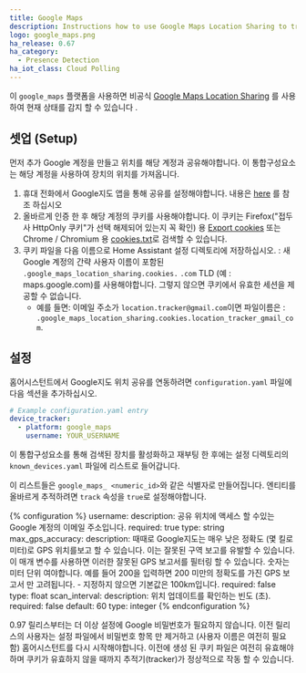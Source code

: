 ```yaml
---
title: Google Maps
description: Instructions how to use Google Maps Location Sharing to track devices in Home Assistant.
logo: google_maps.png
ha_release: 0.67
ha_category:
  - Presence Detection
ha_iot_class: Cloud Polling
---
```


이 `google_maps` 플랫폼을 사용하면 비공식 [Google Maps Location Sharing](https://myaccount.google.com/locationsharing) 를 사용하여 현재 상태를 감지 할 수 있습니다 .

## 셋업 (Setup)

먼저 추가 Google 계정을 만들고 위치를 해당 계정과 공유해야합니다. 이 통합구성요소는 해당 계정을 사용하여 장치의 위치를 ​​가져옵니다.

1. 휴대 전화에서 Google지도 앱을 통해 공유를 설정해야합니다. 내용은 [here](https://support.google.com/accounts?p=location_sharing) 를 참조 하십시오
2. 올바르게 인증 한 후 해당 계정의 쿠키를 사용해야합니다. 이 쿠키는 Firefox("접두사 HttpOnly 쿠키"가 선택 해제되어 있는지 꼭 확인) 용 [Export cookies](https://addons.mozilla.org/en-US/firefox/addon/export-cookies-txt/?src=search) 또는 Chrome / Chromium 용 [cookies.txt](https://chrome.google.com/webstore/detail/cookiestxt/njabckikapfpffapmjgojcnbfjonfjfg?hl=en-US)로 검색할 수 있습니다.
3. 쿠키 파일을 다음 이름으로 Home Assistant 설정 디렉토리에 저장하십시오. : 새 Google 계정의 간략 사용자 이름이 포함된 `.google_maps_location_sharing.cookies.` `.com` TLD (예 : maps.google.com)를 사용해야합니다. 그렇지 않으면 쿠키에서 유효한 세션을 제공할 수 없습니다.
   - 예를 들면: 이메일 주소가 `location.tracker@gmail.com`이면 파일이름은 : `.google_maps_location_sharing.cookies.location_tracker_gmail_com`.

## 설정

홈어시스턴트에서 Google지도 위치 공유를 연동하려면 `configuration.yaml` 파일에 다음 섹션을 추가하십시오.

```yaml
# Example configuration.yaml entry
device_tracker:
  - platform: google_maps
    username: YOUR_USERNAME
```

이 통합구성요소를 통해 검색된 장치를 활성화하고 재부팅 한 후에는 설정 디렉토리의 `known_devices.yaml` 파일에 리스트로 들어갑니다.

이 리스트들은 `google_maps_ <numeric_id>`와 같은 식별자로 만들어집니다. 엔티티를 올바르게 추적하려면 `track` 속성을 `true`로 설정해야합니다.

{% configuration %}
username:
  description: 공유 위치에 액세스 할 수있는 Google 계정의 이메일 주소입니다.
  required: true
  type: string
max_gps_accuracy:
   description: 때때로 Google지도는 매우 낮은 정확도 (몇 킬로미터)로 GPS 위치를보고 할 수 있습니다. 이는 잘못된 구역 보고를 유발할 수 있습니다. 이 매개 변수를 사용하면 이러한 잘못된 GPS 보고서를 필터링 할 수 있습니다. 숫자는 미터 단위 여야합니다. 예를 들어 200을 입력하면 200 미만의 정확도를 가진 GPS 보고서 만 고려됩니다. - 지정하지 않으면 기본값은 100km입니다.
   required: false
   type: float
scan_interval:
  description: 위치 업데이트를 확인하는 빈도 (초).
  required: false
  default: 60
  type: integer
{% endconfiguration %}

<div class='note'>
0.97 릴리스부터는 더 이상 설정에 Google 비밀번호가 필요하지 않습니다. 이전 릴리스의 사용자는 설정 파일에서 비밀번호 항목 만 제거하고 (사용자 이름은 여전히 ​​필요함) 홈어시스턴트를 다시 시작해야합니다. 이전에 생성 된 쿠키 파일은 여전히 ​​유효해야 하며 쿠키가 유효하지 않을 때까지 추적기(tracker)가 정상적으로 작동 할 수 있습니다.
</div>
